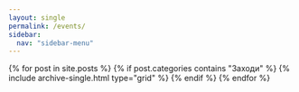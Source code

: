 ```yaml
---
layout: single
permalink: /events/
sidebar:
  nav: "sidebar-menu"
---
```


<div class="grid__wrapper">
  {% for post in site.posts %}
    {% if post.categories contains "Заходи" %}
      {% include archive-single.html type="grid" %}
    {% endif %}
  {% endfor %}
</div>
